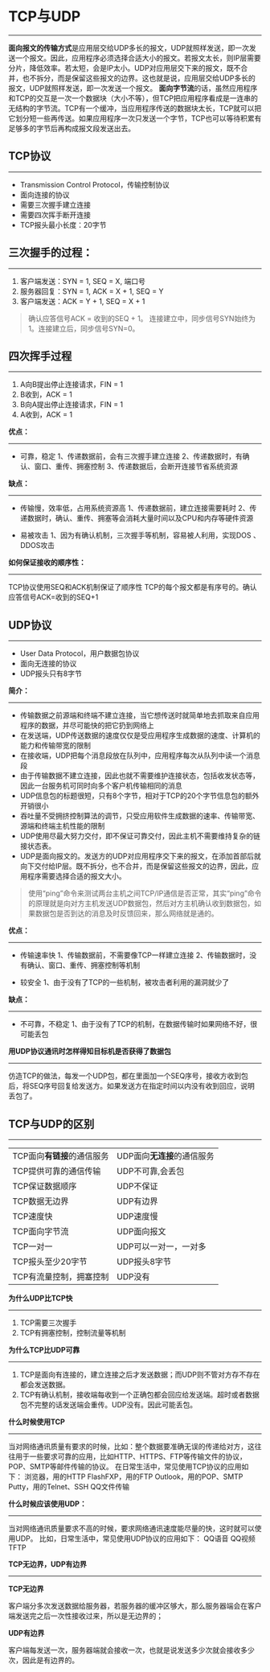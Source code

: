 # TCP与UDP
---

**面向报文的传输方式**是应用层交给UDP多长的报文，UDP就照样发送，即一次发送一个报文。因此，应用程序必须选择合适大小的报文。若报文太长，则IP层需要分片，降低效率。若太短，会是IP太小。UDP对应用层交下来的报文，既不合并，也不拆分，而是保留这些报文的边界。这也就是说，应用层交给UDP多长的报文，UDP就照样发送，即一次发送一个报文。
**面向字节流**的话，虽然应用程序和TCP的交互是一次一个数据块（大小不等），但TCP把应用程序看成是一连串的无结构的字节流。TCP有一个缓冲，当应用程序传送的数据块太长，TCP就可以把它划分短一些再传送。如果应用程序一次只发送一个字节，TCP也可以等待积累有足够多的字节后再构成报文段发送出去。

TCP协议
-----


----------

 - Transmission Control Protocol，传输控制协议
 - 面向连接的协议
 - 需要三次握手建立连接
 - 需要四次挥手断开连接
 - TCP报头最小长度：20字节


三次握手的过程：
--------


----------

 1. 客户端发送：SYN = 1, SEQ = X, 端口号
 2. 服务器回复：SYN = 1, ACK = X + 1, SEQ = Y
 3. 客户端发送：ACK = Y + 1, SEQ = X + 1

> 确认应答信号ACK = 收到的SEQ + 1。
连接建立中，同步信号SYN始终为1。连接建立后，同步信号SYN=0。

四次挥手过程
------

----------


 1. A向B提出停止连接请求，FIN = 1
 2. B收到，ACK = 1
 3. B向A提出停止连接请求，FIN = 1
 4. A收到，ACK = 1

**优点：** 


----------

 - 可靠，稳定
	    1、传递数据前，会有三次握手建立连接
        2、传递数据时，有确认、窗口、重传、拥塞控制
        3、传递数据后，会断开连接节省系统资源

**缺点：**

----------

 - 传输慢，效率低，占用系统资源高
 1、传递数据前，建立连接需要耗时
 2、传递数据时，确认、重传、拥塞等会消耗大量时间以及CPU和内存等硬件资源
 
 - 易被攻击
 1、因为有确认机制，三次握手等机制，容易被人利用，实现DOS 、DDOS攻击

**如何保证接收的顺序性：**

----------
TCP协议使用SEQ和ACK机制保证了顺序性
TCP的每个报文都是有序号的。确认应答信号ACK=收到的SEQ+1





UDP协议
-----


----------

 - User Data Protocol，用户数据包协议
 - 面向无连接的协议
 - UDP报头只有8字节

**简介：**

----------

 - 传输数据之前源端和终端不建立连接，当它想传送时就简单地去抓取来自应用程序的数据，并尽可能快的把它扔到网络上
 - 在发送端，UDP传送数据的速度仅仅是受应用程序生成数据的速度、计算机的能力和传输带宽的限制
 - 在接收端，UDP把每个消息段放在队列中，应用程序每次从队列中读一个消息段
 - 由于传输数据不建立连接，因此也就不需要维护连接状态，包括收发状态等，因此一台服务机可同时向多个客户机传输相同的消息
 - UDP信息包的标题很短，只有8个字节，相对于TCP的20个字节信息包的额外开销很小
 - 吞吐量不受拥挤控制算法的调节，只受应用软件生成数据的速率、传输带宽、源端和终端主机性能的限制
 - UDP使用尽最大努力交付，即不保证可靠交付，因此主机不需要维持复杂的链接状态表。
 - UDP是面向报文的。发送方的UDP对应用程序交下来的报文，在添加首部后就向下交付给IP层。既不拆分，也不合并，而是保留这些报文的边界，因此，应用程序需要选择合适的报文大小。

> 使用“ping”命令来测试两台主机之间TCP/IP通信是否正常，其实“ping”命令的原理就是向对方主机发送UDP数据包，然后对方主机确认收到数据包，如果数据包是否到达的消息及时反馈回来，那么网络就是通的。

**优点：**


----------


 - 传输速率快
 1、传输数据前，不需要像TCP一样建立连接
 2、传输数据时，没有确认、窗口、重传、拥塞控制等机制
 
 - 较安全
 1、由于没有了TCP的一些机制，被攻击者利用的漏洞就少了
 
**缺点：**


----------


 
 - 不可靠，不稳定
 1、由于没有了TCP的机制，在数据传输时如果网络不好，很可能丢包


**用UDP协议通讯时怎样得知目标机是否获得了数据包**


----------


仿造TCP的做法，每发一个UDP包，都在里面加一个SEQ序号，接收方收到包后，将SEQ序号回复给发送方。如果发送方在指定时间以内没有收到回应，说明丢包了。



TCP与UDP的区别
----------


----------

<table class="table table-bordered table-striped table-condensed">
	<tr>
		<td>TCP面向<strong>有链接</strong>的通信服务</td>
		<td>UDP面向<strong>无连接</strong>的通信服务</td>
	</tr>
	<tr>
		<td>TCP提供可靠的通信传输</td>
		<td>UDP不可靠,会丢包</td>
	</tr>
	<tr>
		<td>TCP保证数据顺序</td>
		<td>UDP不保证</td>
	</tr>
	<tr>
		<td>TCP数据无边界</td>
		<td>UDP有边界</td>
	</tr>
	<tr>
		<td>TCP速度快</td>
		<td>UDP速度慢</td>
	</tr>
	<tr>
		<td>TCP面向字节流</td>
		<td>UDP面向报文</td>
	</tr>
	<tr>
		<td>TCP一对一</td>
		<td>UDP可以一对一，一对多</td>
	</tr>
	<tr>
		<td>TCP报头至少20字节</td>
		<td>UDP报头8字节</td>
	</tr>
	<tr>
		<td>TCP有流量控制，拥塞控制</td>
		<td>UDP没有</td>
	</tr>
</table>



**为什么UDP比TCP快**


----------


 1. TCP需要三次握手
 2. TCP有拥塞控制，控制流量等机制



**为什么TCP比UDP可靠**


----------


 1. TCP是面向有连接的，建立连接之后才发送数据；而UDP则不管对方存不存在都会发送数据。
 2. TCP有确认机制，接收端每收到一个正确包都会回应给发送端。超时或者数据包不完整的话发送端会重传。UDP没有。因此可能丢包。



**什么时候使用TCP**


----------


当对网络通讯质量有要求的时候，比如：整个数据要准确无误的传递给对方，这往往用于一些要求可靠的应用，比如HTTP、HTTPS、FTP等传输文件的协议，POP、SMTP等邮件传输的协议。
在日常生活中，常见使用TCP协议的应用如下：
浏览器，用的HTTP
FlashFXP，用的FTP
Outlook，用的POP、SMTP
Putty，用的Telnet、SSH
QQ文件传输



**什么时候应该使用UDP：**


----------


当对网络通讯质量要求不高的时候，要求网络通讯速度能尽量的快，这时就可以使用UDP。
比如，日常生活中，常见使用UDP协议的应用如下：
QQ语音
QQ视频
TFTP



**TCP无边界，UDP有边界**


----------
**TCP无边界**

客户端分多次发送数据给服务器，若服务器的缓冲区够大，那么服务器端会在客户端发送完之后一次性接收过来，所以是无边界的；

**UDP有边界**

客户端每发送一次，服务器端就会接收一次，也就是说发送多少次就会接收多少次，因此是有边界的。

